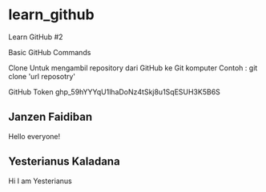 # learn_github
Learn GitHub #2

Basic GitHub Commands

Clone
Untuk mengambil repository dari GitHub ke Git komputer
Contoh : 
git clone 'url reposotry'

GitHub Token
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


## Janzen Faidiban
Hello everyone!


## Yesterianus Kaladana
Hi I am Yesterianus
